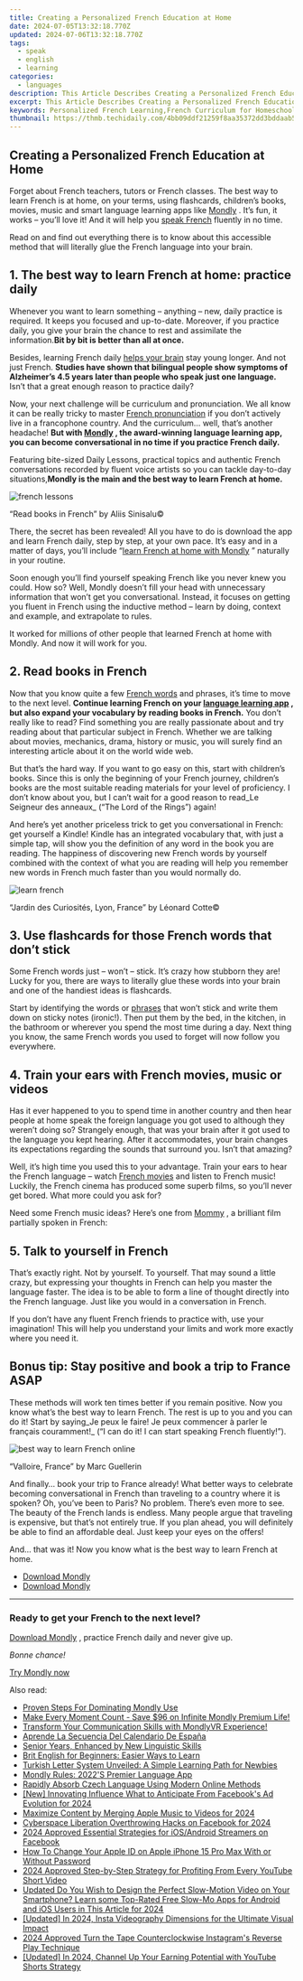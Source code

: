 ```yaml
---
title: Creating a Personalized French Education at Home
date: 2024-07-05T13:32:18.770Z
updated: 2024-07-06T13:32:18.770Z
tags:
  - speak
  - english
  - learning
categories:
  - languages
description: This Article Describes Creating a Personalized French Education at Home
excerpt: This Article Describes Creating a Personalized French Education at Home
keywords: Personalized French Learning,French Curriculum for Homeschooling,At-Home Language Immersion,Customized French Education Resources,Self-Guided French Courses at Home,French Homeschooling Program Development,Education Technology for Home Language Learning
thumbnail: https://thmb.techidaily.com/4bb09ddf21259f8aa35372dd3bddaab5a52e4c2f70a7e62b027db40747b04fa4.jpeg
---
```


## Creating a Personalized French Education at Home

 Forget about French teachers, tutors or French classes. The best way to learn French is at home, on your terms, using flashcards, children’s books, movies, music and smart language learning apps like [Mondly](https://app.adjust.io/5ixfg4k?campaign=blog-post-id-3480&fallback=https%3A%2F%2Fapp.mondly.com?avangate%5Fsrc=blog-post-id-3480?mother%5Flang=en%5Fus?target%5Flang=fr&redirect%5Fandroid=https%3A%2F%2Fplay.google.com%2Fstore%2Fapps%2Fdetails%3Fid%3Dcom.atistudios.mondly.languages&redirect%5Fios=https%3A%2F%2Fitunes.apple.com%2Fapp%2Fid987873536&redirect%5Fmacos=https%3A%2F%2Fapp.mondly.com?avangate%5Fsrc=blog-post-id-3480?mother%5Flang=en%5Fus?target%5Flang=fr) . It’s fun, it works – you’ll love it! And it will help you [speak French](https://shop.mondly.com/affiliate.php?ACCOUNT=ATISTUDI&AFFILIATE=108875&PATH=https://www.mondly.com?AFFILIATE=108875) fluently in no time.

 Read on and find out everything there is to know about this accessible method that will literally glue the French language into your brain.

## 1\. The best way to learn French at home: practice daily

 Whenever you want to learn something – anything – new, daily practice is required. It keeps you focused and up-to-date. Moreover, if you practice daily, you give your brain the chance to rest and assimilate the information.**Bit by bit is better than all at once.**

 Besides, learning French daily [helps your brain](https://shop.mondly.com/affiliate.php?ACCOUNT=ATISTUDI&AFFILIATE=108875&PATH=https://www.mondly.com?AFFILIATE=108875) stay young longer. And not just French. **Studies have shown that bilingual people show symptoms of Alzheimer’s 4.5 years later than people who speak just one language.** Isn’t that a great enough reason to practice daily?

 Now, your next challenge will be curriculum and pronunciation. We all know it can be really tricky to master [French pronunciation](https://shop.mondly.com/affiliate.php?ACCOUNT=ATISTUDI&AFFILIATE=108875&PATH=https://www.mondly.com?AFFILIATE=108875) if you don’t actively live in a francophone country. And the curriculum… well, that’s another headache! **But with [Mondly](https://app.adjust.io/5ixfg4k?campaign=blog-post-id-3480&fallback=https%3A%2F%2Fapp.mondly.com?avangate%5Fsrc=blog-post-id-3480?mother%5Flang=en%5Fus?target%5Flang=fr&redirect%5Fandroid=https%3A%2F%2Fplay.google.com%2Fstore%2Fapps%2Fdetails%3Fid%3Dcom.atistudios.mondly.languages&redirect%5Fios=https%3A%2F%2Fitunes.apple.com%2Fapp%2Fid987873536&redirect%5Fmacos=https%3A%2F%2Fapp.mondly.com?avangate%5Fsrc=blog-post-id-3480?mother%5Flang=en%5Fus?target%5Flang=fr) , the award-winning language learning app, you can become conversational in no time if you practice French daily.**

 Featuring bite-sized Daily Lessons, practical topics and authentic French conversations recorded by fluent voice artists so you can tackle day-to-day situations,**Mondly is the main and the best way to learn French at home.**

![french lessons](https://edge.mondly.com/blog/wp-content/uploads/2019/10/french-lessons-1024x682.jpg "The Best Way To Learn French At Home 2")

 “Read books in French” by Aliis Sinisalu©

 There, the secret has been revealed! All you have to do is download the app and learn French daily, step by step, at your own pace. It’s easy and in a matter of days, you’ll include “[learn French at home with Mondly](https://shop.mondly.com/affiliate.php?ACCOUNT=ATISTUDI&AFFILIATE=108875&PATH=https://www.mondly.com?AFFILIATE=108875) ” naturally in your routine.

 Soon enough you’ll find yourself speaking French like you never knew you could. How so? Well, Mondly doesn’t fill your head with unnecessary information that won’t get you conversational. Instead, it focuses on getting you fluent in French using the inductive method – learn by doing, context and example, and extrapolate to rules.

 It worked for millions of other people that learned French at home with Mondly. And now it will work for you.

## 2\. Read books in French

 Now that you know quite a few [French words](https://shop.mondly.com/affiliate.php?ACCOUNT=ATISTUDI&AFFILIATE=108875&PATH=https://www.mondly.com?AFFILIATE=108875) and phrases, it’s time to move to the next level. **Continue learning French on your [language learning app](https://app.adjust.io/5ixfg4k?campaign=blog-post-id-3480&fallback=https%3A%2F%2Fapp.mondly.com?avangate%5Fsrc=blog-post-id-3480?mother%5Flang=en%5Fus?target%5Flang=fr&redirect%5Fandroid=https%3A%2F%2Fplay.google.com%2Fstore%2Fapps%2Fdetails%3Fid%3Dcom.atistudios.mondly.languages&redirect%5Fios=https%3A%2F%2Fitunes.apple.com%2Fapp%2Fid987873536&redirect%5Fmacos=https%3A%2F%2Fapp.mondly.com?avangate%5Fsrc=blog-post-id-3480?mother%5Flang=en%5Fus?target%5Flang=fr) , but also expand your vocabulary by reading books in French.** You don’t really like to read? Find something you are really passionate about and try reading about that particular subject in French. Whether we are talking about movies, mechanics, drama, history or music, you will surely find an interesting article about it on the world wide web.

 But that’s the hard way. If you want to go easy on this, start with children’s books. Since this is only the beginning of your French journey, children’s books are the most suitable reading materials for your level of proficiency. I don’t know about you, but I can’t wait for a good reason to read_Le Seigneur des anneaux_ (“The Lord of the Rings”) again!

 And here’s yet another priceless trick to get you conversational in French: get yourself a Kindle! Kindle has an integrated vocabulary that, with just a simple tap, will show you the definition of any word in the book you are reading. The happiness of discovering new French words by yourself combined with the context of what you are reading will help you remember new words in French much faster than you would normally do.

![learn french](https://edge.mondly.com/blog/wp-content/uploads/2019/10/learn-french-1024x709.jpg "The Best Way To Learn French At Home 3")

 “Jardin des Curiosités, Lyon, France” by Léonard Cotte©

## 3\. Use flashcards for those French words that don’t stick

 Some French words just – won’t – stick. It’s crazy how stubborn they are! Lucky for you, there are ways to literally glue these words into your brain and one of the handiest ideas is flashcards.

 Start by identifying the words or [phrases](https://shop.mondly.com/affiliate.php?ACCOUNT=ATISTUDI&AFFILIATE=108875&PATH=https://www.mondly.com?AFFILIATE=108875) that won’t stick and write them down on sticky notes (ironic!). Then put them by the bed, in the kitchen, in the bathroom or wherever you spend the most time during a day. Next thing you know, the same French words you used to forget will now follow you everywhere.

## 4\. Train your ears with French movies, music or videos

 Has it ever happened to you to spend time in another country and then hear people at home speak the foreign language you got used to although they weren’t doing so? Strangely enough, that was your brain after it got used to the language you kept hearing. After it accommodates, your brain changes its expectations regarding the sounds that surround you. Isn’t that amazing?

 Well, it’s high time you used this to your advantage. Train your ears to hear the French language – watch [French movies](https://shop.mondly.com/affiliate.php?ACCOUNT=ATISTUDI&AFFILIATE=108875&PATH=https://www.mondly.com?AFFILIATE=108875) and listen to French music! Luckily, the French cinema has produced some superb films, so you’ll never get bored. What more could you ask for?

 Need some French music ideas? Here’s one from [Mommy](https://www.imdb.com/title/tt3612616/) , a brilliant film partially spoken in French:

## 5\. Talk to yourself in French

 That’s exactly right. Not by yourself. To yourself. That may sound a little crazy, but expressing your thoughts in French can help you master the language faster. The idea is to be able to form a line of thought directly into the French language. Just like you would in a conversation in French.

 If you don’t have any fluent French friends to practice with, use your imagination! This will help you understand your limits and work more exactly where you need it.

## Bonus tip: Stay positive and book a trip to France ASAP

 These methods will work ten times better if you remain positive. Now you know what’s the best way to learn French. The rest is up to you and you can do it! Start by saying_Je peux le faire! Je peux commencer à parler le français couramment!_ (“I can do it! I can start speaking French fluently!”).

![best way to learn French online](https://edge.mondly.com/blog/wp-content/uploads/2019/10/best-way-to-learn-french-online-1024x554.jpg "The Best Way To Learn French At Home 4")

 “Valloire, France” by Marc Guellerin

 And finally… book your trip to France already! What better ways to celebrate becoming conversational in French than traveling to a country where it is spoken? Oh, you’ve been to Paris? No problem. There’s even more to see. The beauty of the French lands is endless. Many people argue that traveling is expensive, but that’s not entirely true. If you plan ahead, you will definitely be able to find an affordable deal. Just keep your eyes on the offers!

 And… that was it! Now you know what is the best way to learn French at home.

* [Download Mondly](https://www.facebook.com/sharer/sharer.php?u=https%3A%2F%2Fwww.mondly.com%2Fblog%2Fthe-best-way-to-learn-french-speak-french-tres-bien-no-time%2F&t=The+Best+Way+to+Learn+French+at+Home "Share on Facebook")
* [Download Mondly](https://shop.mondly.com/affiliate.php?ACCOUNT=ATISTUDI&AFFILIATE=108875&PATH=https://www.mondly.com?AFFILIATE=108875)

---

### Ready to get your French to the next level?

[Download Mondly](https://app.adjust.io/5ixfg4k?campaign=blog-post-id-3480&fallback=https%3A%2F%2Fapp.mondly.com?avangate%5Fsrc=blog-post-id-3480?mother%5Flang=en%5Fus?target%5Flang=fr&redirect%5Fandroid=https%3A%2F%2Fplay.google.com%2Fstore%2Fapps%2Fdetails%3Fid%3Dcom.atistudios.mondly.languages&redirect%5Fios=https%3A%2F%2Fitunes.apple.com%2Fapp%2Fid987873536&redirect%5Fmacos=https%3A%2F%2Fapp.mondly.com?avangate%5Fsrc=blog-post-id-3480?mother%5Flang=en%5Fus?target%5Flang=fr) , practice French daily and never give up.

_Bonne chance!_

[Try Mondly now](https://adjt.mondly.com/5ixfg4k?campaign=blog-post-id-3480&fallback=https%3A%2F%2Fapp.mondly.com%3Futm%5Fmedium%3Dblog%5Fblog-post-id-3480%26utm%5Fsource%3Dblog-post-id-3480&redirect%5Fmacos=https%3A%2F%2Fapp.mondly.com%3Futm%5Fmedium%3Dblog%5Fblog-post-id-3480%26utm%5Fsource%3Dblog-post-id-3480&redirect%5Fandroid=https%3A%2F%2Fplay.google.com%2Fstore%2Fapps%2Fdetails%3Fid%3Dcom.atistudios.mondly.languages%3Futm%5Fmedium%3Dblog%5Fblog-post-id-3480%26utm%5Fsource%3Dblog-post-id-3480&redirect%5Fios=https%3A%2F%2Fapps.apple.com%2Fapp%2Fapple-store%2Fid987873536%3Fpt%3D78954800%26ct%3Dblog-post-id-3480%26mt%3D8 "Try Mondly now")

<ins class="adsbygoogle"
     style="display:block"
     data-ad-format="autorelaxed"
     data-ad-client="ca-pub-7571918770474297"
     data-ad-slot="1223367746"></ins>



<ins class="adsbygoogle"
     style="display:block"
     data-ad-client="ca-pub-7571918770474297"
     data-ad-slot="8358498916"
     data-ad-format="auto"
     data-full-width-responsive="true"></ins>

<span class="atpl-alsoreadstyle">Also read:</span>
<div><ul>
<li><a href="https://mondly-stories.techidaily.com/proven-steps-for-dominating-mondly-use/"><u>Proven Steps For Dominating Mondly Use</u></a></li>
<li><a href="https://mondly-stories.techidaily.com/1719577704813-make-every-moment-count-save-96-on-infinite-mondly-premium-life/"><u>Make Every Moment Count - Save $96 on Infinite Mondly Premium Life!</u></a></li>
<li><a href="https://mondly-stories.techidaily.com/1719580749563-transform-your-communication-skills-with-mondlyvr-experience/"><u>Transform Your Communication Skills with MondlyVR Experience!</u></a></li>
<li><a href="https://mondly-stories.techidaily.com/aprende-la-secuencia-del-calendario-de-espana/"><u>Aprende La Secuencia Del Calendario De España</u></a></li>
<li><a href="https://mondly-stories.techidaily.com/senior-years-enhanced-by-new-linguistic-skills/"><u>Senior Years, Enhanced by New Linguistic Skills</u></a></li>
<li><a href="https://mondly-stories.techidaily.com/brit-english-for-beginners-easier-ways-to-learn/"><u>Brit English for Beginners: Easier Ways to Learn</u></a></li>
<li><a href="https://mondly-stories.techidaily.com/turkish-letter-system-unveiled-a-simple-learning-path-for-newbies/"><u>Turkish Letter System Unveiled: A Simple Learning Path for Newbies</u></a></li>
<li><a href="https://mondly-stories.techidaily.com/mondly-rules-2022s-premier-language-app/"><u>Mondly Rules: 2022'S Premier Language App</u></a></li>
<li><a href="https://mondly-stories.techidaily.com/rapidly-absorb-czech-language-using-modern-online-methods/"><u>Rapidly Absorb Czech Language Using Modern Online Methods</u></a></li>
<li><a href="https://facebook-video-files.techidaily.com/new-innovating-influence-what-to-anticipate-from-facebooks-ad-evolution-for-2024/"><u>[New] Innovating Influence  What to Anticipate From Facebook's Ad Evolution for 2024</u></a></li>
<li><a href="https://extra-approaches.techidaily.com/maximize-content-by-merging-apple-music-to-videos-for-2024/"><u>Maximize Content by Merging Apple Music to Videos for 2024</u></a></li>
<li><a href="https://facebook-video-files.techidaily.com/cyberspace-liberation-overthrowing-hacks-on-facebook-for-2024/"><u>Cyberspace Liberation  Overthrowing Hacks on Facebook for 2024</u></a></li>
<li><a href="https://facebook-clips.techidaily.com/2024-approved-essential-strategies-for-iosandroid-streamers-on-facebook/"><u>2024 Approved  Essential Strategies for iOS/Android Streamers on Facebook</u></a></li>
<li><a href="https://ios-unlock.techidaily.com/how-to-change-your-apple-id-on-apple-iphone-15-pro-max-with-or-without-password-by-drfone-ios/"><u>How To Change Your Apple ID on Apple iPhone 15 Pro Max With or Without Password</u></a></li>
<li><a href="https://youtube-help.techidaily.com/2024-approved-step-by-step-strategy-for-profiting-from-every-youtube-short-video/"><u>2024 Approved  Step-by-Step Strategy for Profiting From Every YouTube Short Video</u></a></li>
<li><a href="https://ai-video-editing.techidaily.com/1713962795021-updated-do-you-wish-to-design-the-perfect-slow-motion-video-on-your-smartphone-learn-some-top-rated-free-slow-mo-apps-for-android-and-ios-users-in-this-arti/"><u>Updated Do You Wish to Design the Perfect Slow-Motion Video on Your Smartphone? Learn some Top-Rated Free Slow-Mo Apps for Android and iOS Users in This Article for 2024</u></a></li>
<li><a href="https://instagram-video-files.techidaily.com/updated-in-2024-insta-videography-dimensions-for-the-ultimate-visual-impact/"><u>[Updated] In 2024, Insta Videography  Dimensions for the Ultimate Visual Impact</u></a></li>
<li><a href="https://instagram-clips.techidaily.com/2024-approved-turn-the-tape-counterclockwise-instagrams-reverse-play-technique/"><u>2024 Approved  Turn the Tape Counterclockwise  Instagram's Reverse Play Technique</u></a></li>
<li><a href="https://facebook-video-share.techidaily.com/updated-in-2024-channel-up-your-earning-potential-with-youtube-shorts-strategy/"><u>[Updated] In 2024, Channel Up Your Earning Potential with YouTube Shorts Strategy</u></a></li>
</ul></div>
